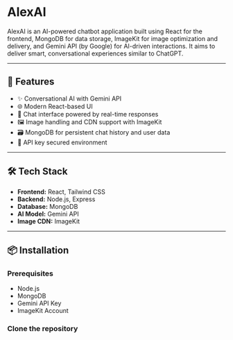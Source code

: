 # AlexAI

AlexAI is an AI-powered chatbot application built using React for the frontend, MongoDB for data storage, ImageKit for image optimization and delivery, and Gemini API (by Google) for AI-driven interactions. It aims to deliver smart, conversational experiences similar to ChatGPT.

---

## 🚀 Features

* ✨ Conversational AI with Gemini API
* 🌐 Modern React-based UI
* 🧠 Chat interface powered by real-time responses
* 🖼️ Image handling and CDN support with ImageKit
* 🗃️ MongoDB for persistent chat history and user data
* 🔐 API key secured environment

---

## 🛠️ Tech Stack

* **Frontend:** React, Tailwind CSS 
* **Backend:** Node.js, Express
* **Database:** MongoDB
* **AI Model:** Gemini API
* **Image CDN:** ImageKit

---

## 📦 Installation

### Prerequisites

* Node.js 
* MongoDB 
* Gemini API Key
* ImageKit Account

### Clone the repository


